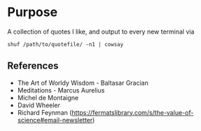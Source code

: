 # Purpose
A collection of quotes I like, and output to every new terminal via

```
shuf /path/to/quotefile/ -n1 | cowsay
```


## References
* The Art of Worldy Wisdom - Baltasar Gracian
* Meditations - Marcus Aurelius
* Michel de Montaigne
* David Wheeler
* Richard Feynman (https://fermatslibrary.com/s/the-value-of-science#email-newsletter)
